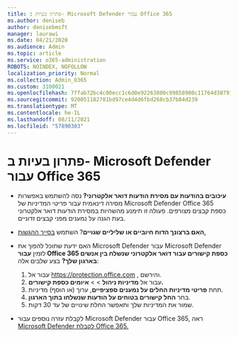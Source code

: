 ```yaml
---
title: פתרון בעיות ב- Microsoft Defender עבור Office 365
ms.author: deniseb
author: denisebmsft
manager: laurawi
ms.date: 04/21/2020
ms.audience: Admin
ms.topic: article
ms.service: o365-administration
ROBOTS: NOINDEX, NOFOLLOW
localization_priority: Normal
ms.collection: Admin_O365
ms.custom: 3100021
ms.openlocfilehash: 7ffab72bc4c00ecc1c6d0e92263800c99858980c11764d307914635370306087
ms.sourcegitcommit: 920051182781bd97ce4d4d6fbd268cb37b84d239
ms.translationtype: MT
ms.contentlocale: he-IL
ms.lasthandoff: 08/11/2021
ms.locfileid: "57890303"
---
```

# <a name="troubleshoot-issues-with-microsoft-defender-for-office-365"></a>פתרון בעיות ב- Microsoft Defender עבור Office 365

- **עיכובים בהודעות עם מסירת הודעות דואר אלקטרוני?** נסה להשתמש באפשרות מסירה דינאמית עבור פריטי המדיניות של Microsoft Defender Office 365 כספת קבצים מצורפים. פעולה זו תימנע מהשהיות במסירת הודעות דואר אלקטרוני בעת הגנה על נמענים מפני קבצים זדוניים.
- **האם ברצונך הדוח חיוביים או שליליים שגויים**? השתמש [בסייר ההגשות.](https://protection.office.com/reportsubmission)
- האם ידעת שתוכל להפוך את Microsoft Defender עבור Microsoft Defender לזמין **עבור Office 365 כספת קישורים עבור דואר אלקטרוני שנשלח בין אנשים בארגון שלך?** בצע שלבים אלה:
    1. עבור אל https://protection.office.com , והירשם.
    2. עבור אל **מדיניות ניהול**  >    >  **איומים כספת קישורים.**
    3. תחת **פריטי מדיניות החלים על נמענים ספציפיים**, ערוך (או הוסף) מדיניות.
    4. בחר **החל קישורים בטוחים על הודעות שנשלחו בתוך הארגון**.
    5. שמור את המדיניות שלך ותאפשר החלת שינויים של עד 30 דקות.

- לקבלת עזרה נוספים עבור Microsoft Defender עבור Office 365, ראה [Microsoft Defender לקבלת Office 365.](https://docs.microsoft.com/microsoft-365/security/office-365-security/office-365-atp)